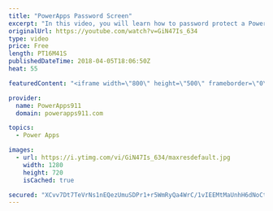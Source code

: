 ```yaml
---
title: "PowerApps Password Screen"
excerpt: "In this video, you will learn how to password protect a PowerApps screen and to make it more fun you will also learn how to send them to timeout if they try unsuccessfully more than 3 times. Lots of fun.   Video on conditional formatting and PopUps https://www.youtube.com/watch?v=IvapIsBbM-U  Video on"
originalUrl: https://youtube.com/watch?v=GiN47Is_634
type: video
price: Free
length: PT16M41S
publishedDateTime: 2018-04-05T18:06:50Z
heat: 55

featuredContent: "<iframe width=\"800\" height=\"500\" frameborder=\"0\" src=\"https://www.youtube.com/embed/GiN47Is_634\" allow=\"accelerometer; autoplay; encrypted-media; gyroscope; picture-in-picture\" allowfullscreen></iframe>"

provider:
  name: PowerApps911
  domain: powerapps911.com

topics:
  - Power Apps

images:
  - url: https://i.ytimg.com/vi/GiN47Is_634/maxresdefault.jpg
    width: 1280
    height: 720
    isCached: true

secured: "XCvv7Dt7TeVrNs1nEQezUmuSDPr1+r5WmRyQa4WrC/1vIEEMtMaUnhH6dNoCtN81WDoBkjf36WERXT0RXy4OF5CLJA9W1qrPFxKQISQmp/CyGocQSV+uGYr0oEJwTR4I8eubfMJArKf4K+X6Qc3HBi86+qBq1hnna63/qZ9ama6scpOgEBgh/mCd70bat3Y1tgn6jkMDLkHjDLcYucxJq40uBQSxqC3TXBGNwCjaT2VTO2peI8Hw+W5Bvikz8dXH+Ly2xRAdQMwaYFQ/U1P8TuG1loZjU4pk3bjoLhgtNQKd+ieyIX388pZxsWoCOWMFzKcpllEjZy7otNgqY6sautw4Qe9h96UGhooVp1vQAVItZZhMoCktkRG6m7/WgVs4awilF0a3lwFEBwq63zBE1FNz1wr3TEE1DQkqAgnAd8o=;hhulCaJws4yIpbNoIE35Lg=="
---
```


